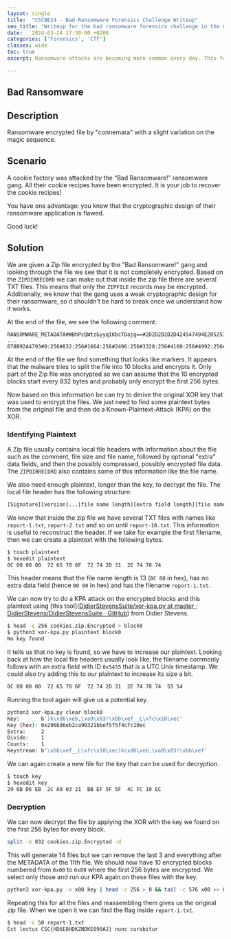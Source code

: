 ```yaml
---
layout: single
title:  "CSCBE24 - Bad Ransomware Forensics Challenge Writeup"
seo_title: "Writeup for the bad ransomware forensics challenge in the Cyber Security Challenge Belgium 24 Qualifiers"
date:   2024-03-24 17:30:00 +0200
categories: ['Forensics', 'CTF']
classes: wide
toc: true
excerpt: Ransomware attacks are becoming more common every day. This forensics challenge goes in depth into the solution of the 'Bad Ransomware' challenge of the CSCBE24 Qualifiers dealing with a Known Plain-Text Attack on an encrypted zip archive.

---
```


## Bad Ransomware

## Description

Ransomware encrypted file by "connemara" with a slight variation on the magic sequence.

## Scenario

A cookie factory was attacked by the “Bad Ransomware!” ransomware gang.
All their cookie recipes have been encrypted.
It is your job to recover the cookie recipes!

You have one advantage: you know that the cryptographic design of their ransomware application is flawed.

Good luck!

## Solution

We are given a Zip file encrypted by the "Bad Ransomware!" gang and looking through the file we see that it is not completely encrypted. Based on the `ZIPDIRRECORD` we can make out that inside the zip file there are several TXT files. This means that only the `ZIPFILE` records may be encrypted. Additionally, we know that the gang uses a weak cryptographic design for their ransomware, so it shouldn't be hard to break once we understand how it works.

At the end of the file, we see the following comment:

```
RANSOMWARE_METADATA#WBhPcQWtzGyyqIKbcTDajg==#2D2D2D2D2D424547494E20525341205055424C4943204B45592D
...
078B92A4793#0:256#832:256#1664:256#2496:256#3328:256#4160:256#4992:256#5824:256#6656:256#7488:256
```

At the end of the file we find something that looks like markers. It appears that the malware tries to split the file into 10 blocks and encrypts it. Only part of the Zip file was encrypted so we can assume that the 10 encrypted blocks start every 832 bytes and probably only encrypt the first 256 bytes.

Now based on this information be can try to derive the original XOR key that was used to encrypt the files. We just need to find some plaintext bytes from the original file and then do a Known-Plaintext-Attack (KPA) on the XOR.

### Identifying Plaintext

A Zip file usually contains local file headers with information about the file such as the comment, file size and file name, followed by optional "extra" data fields, and then the possibly compressed, possibly encrypted file data. The `ZIPDIRRECORD` also contains some of this information like the file name.

We also need enough plaintext, longer than the key, to decrypt the file. The local file header has the following structure:

```bash
[Signature][version]...[file name length][extra field length][file name]
```

We know that inside the zip file we have several TXT files with names like `report-1.txt`, `report-2.txt` and so on until `report-10.txt`. This information is useful to reconstruct the header. If we take for example the first filename, then we can create a plaintext with the following bytes.

```bash
$ touch plaintext
$ hexedit plaintext
0C 00 00 00  72 65 70 6F  72 74 2D 31  2E 74 78 74
```

This header means that the file name length is 13 (`0C 00` in hex), has no extra data field (hence `00 00` in hex) and has the filename `report-1.txt`.

We can now try to do a KPA attack on the encrypted blocks and this plaintext using [this tool]([DidierStevensSuite/xor-kpa.py at master · DidierStevens/DidierStevensSuite · GitHub](https://github.com/DidierStevens/DidierStevensSuite/blob/master/xor-kpa.py)) from Didier Stevens.

```bash
$ head -c 256 cookies.zip.Encrypted > block0
$ python3 xor-kpa.py plaintext block0
No key found
```

It tells us that no key is found, so we have to increase our plaintext. Looking back at how the local file headers usually look like, the filename commonly follows with an extra field with ID `0x5455` that is a UTC Unix timestamp. We could also try adding this to our plaintext to increase its size a bit.

```bash
0C 00 00 00  72 65 70 6F  72 74 2D 31  2E 74 78 74  55 54
```

Running the tool again will give us a potential key.

```bash
python3 xor-kpa.py clear block0 
Key:       b')k\xd6\xeb,\xa9\x03!\xbb\xef__L\xfc\x10\xec'
Key (hex): 0x296bd6eb2ca90321bbef5f5f4cfc10ec
Extra:     2
Divide:    1
Counts:    1
Keystream: b'\xbb\xef__L\xfc\x10\xec)k\xd6\xeb,\xa9\x03!\xbb\xef'
```

We can again create a new file for the key that can be used for decryption.

```bash
$ touch key
$ hexedit key
29 6B D6 EB  2C A9 03 21  BB EF 5F 5F  4C FC 10 EC
```

### Decryption

We can now decrypt the file by applying the XOR with the key we found on the first 256 bytes for every block.

```bash
split -b 832 cookies.zip.Encrypted -d
```

This will generate 14 files but we can remove the last 3 and everything after the METADATA of the 11th file. We should now have 10 encrypted blocks numbered from `0x00` to `0x09` where the first 256 bytes are encrypted. We select only those and run our KPA again on these files with the key.

```bash
python3 xor-kpa.py -x x00 key | head -c 256 > 0 && tail -c 576 x00 >> 0
```

Repeating this for all the files and reassembling them gives us the original zip file. When we open it we can find the flag inside `report-1.txt`. 

```bash
$ head -c 50 report-1.txt
Est lectus CSC{HD6E8HDKZNDKE090AJ} nunc curabitur 
```